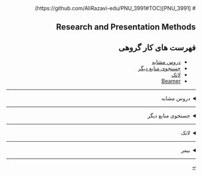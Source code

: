 <div dir="rtl">
# [PNU_3991](https://github.com/AliRazavi-edu/PNU_3991#TOC)

## Research and Presentation Methods
##  فهرست های کار گروهی
- [دروس مشابه](#RelatedCourses)
- [جستجوی منابع دیگر](#RelatedResources)
- [لاتک](#RelatedLatex)
- [Beamer](#Relatedbeamer)

------------------
 <a name="RelatedCourses"></a>
 <details>
    <summary>دروس مشابه</summary> 
  
> ## دروس مشابه
- [دانشگاه PEPPERDINE در کالیفرنیا](https://seaver.pepperdine.edu/academics/ge/faculty/researchskills.htm)
- [دانشگاه NWECASTEL در استرالیا](https://libguides.newcastle.edu.au/researchmethods)
- [دانشگاه POLSE ONE  در سانفرانسیسکو](https://journals.plos.org/plosone/article?id=10.1371/journal.pone.0218770)
- [دانشگاه SOUTHAMPTON ](https://library.soton.ac.uk/sash/research-methods)

[<kbd>↩</kbd>](#TOC)
</details>

-----------------
<a name="RelatedResources"></a>
<details>
  <summary>جستجوی منابع دیگر</summary>
  
> ## جستجوی منابع دیگر
- [پایان نامه ارشد دانشگاه استکهلم با موضوع: Social Networks and Mobility Intentions of Refugees in Hofors](https://methods.sagepub.com/methods-map)
  
[<kbd>↩</kbd>](#TOC)
</details>

----------------
<a name="RelatedLatex"></a>
<details>
    <summary>لاتک</summary>
  
 > ## لاتک
 - [صفحه 13 کتاب E-Research: Methods, Strategies, and Issues 1st Edition]()
 - [صفحه 14 کتاب E-Research: Methods, Strategies, and Issues 1st Edition]()
 - [صفحه 15 کتاب E-Research: Methods, Strategies, and Issues 1st Edition]()
  
[<kbd>↩</kbd>](#TOC)
</details>

---------------
<a name="Relatedbeamer"></a>
<details>
    <summary>بیمر</summary>
  
 > ## بیمر
 - [E-Research: Methods, Strategies, and Issues 1st Edition ارائه کتبی خلاصه ی کتاب ]()
 - [E-Research: Methods, Strategies, and Issues 1st Edition ارائه شفاهی خلاصه ی کتاب ]()
[<kbd>↩</kbd>](#TOC)
</details>
 
---------------
</details>

[<kbd>↩</kbd>](#TOC)

</div>
  
  
  
